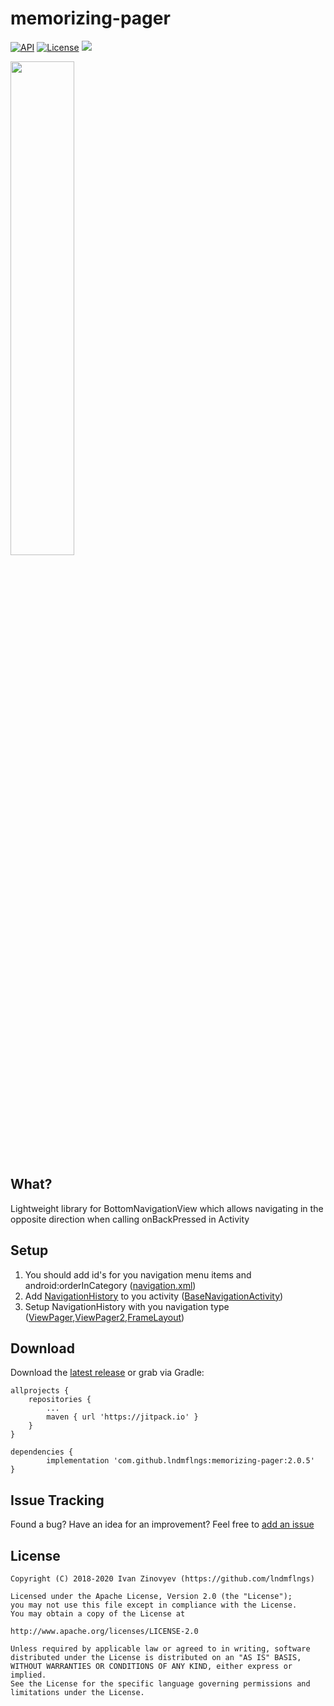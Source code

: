 # memorizing-pager

[![API](https://img.shields.io/badge/API-15%2B-blue.svg?style=flat)](https://android-arsenal.com/api?level=15)
[![License](https://img.shields.io/badge/license-Apache%202-red.svg?style=flat)](https://www.apache.org/licenses/LICENSE-2.0)
[![](https://jitpack.io/v/lndmflngs/memorizing-pager.svg)](https://jitpack.io/#lndmflngs/memorizing-pager)

<img src="https://github.com/lndmflngs/memorizing-pager/blob/master/screenshots/ezgif.com-crop.gif?raw=true" width="45%" />

## What?
Lightweight library for BottomNavigationView which allows navigating in the opposite direction when calling onBackPressed in Activity

## Setup
1. You should add id's for you navigation menu items and android:orderInCategory ([navigation.xml][2])
2. Add [NavigationHistory][3] to you activity ([BaseNavigationActivity][4])
3. Setup NavigationHistory with you navigation type ([ViewPager][5],[ViewPager2][6],[FrameLayout][7])

## Download
Download the [latest release][1] or grab via Gradle:

```
allprojects {
	repositories {
		...
		maven { url 'https://jitpack.io' }
	}
}
```
```
dependencies {
    	implementation 'com.github.lndmflngs:memorizing-pager:2.0.5'
}
```
## Issue Tracking
Found a bug? Have an idea for an improvement? Feel free to [add an issue](../../issues)

## License

```
Copyright (C) 2018-2020 Ivan Zinovyev (https://github.com/lndmflngs)

Licensed under the Apache License, Version 2.0 (the "License");
you may not use this file except in compliance with the License.
You may obtain a copy of the License at

http://www.apache.org/licenses/LICENSE-2.0

Unless required by applicable law or agreed to in writing, software
distributed under the License is distributed on an "AS IS" BASIS,
WITHOUT WARRANTIES OR CONDITIONS OF ANY KIND, either express or implied.
See the License for the specific language governing permissions and
limitations under the License.
```
[1]: https://github.com/lndmflngs/memorizing-pager/releases/latest
[2]: https://github.com/lndmflngs/memorizing-pager/blob/master/app/src/main/res/menu/navigation.xml
[3]: https://github.com/lndmflngs/memorizing-pager/blob/master/memorizingpager/src/main/java/com/lockwood/memorizingpager/NavigationHistory.kt
[4]: https://github.com/lndmflngs/memorizing-pager/blob/master/app/src/main/java/com/lockwood/pagerdemo/BaseNavigationActivity.kt
[5]: https://github.com/lndmflngs/memorizing-pager/blob/master/app/src/main/java/com/lockwood/pagerdemo/PagerActivity.kt
[6]: https://github.com/lndmflngs/memorizing-pager/blob/master/app/src/main/java/com/lockwood/pagerdemo/PagerSecondActivity.kt
[7]: https://github.com/lndmflngs/memorizing-pager/blob/master/app/src/main/java/com/lockwood/pagerdemo/FrameActivity.kt
